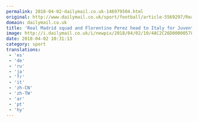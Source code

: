 ```yaml
---
permalink: 2018-04-02-dailymail.co.uk-146979504.html
original: http://www.dailymail.co.uk/sport/football/article-5569297/Real-Madrid-squad-Florentino-Perez-head-Italy-Juventus-clash.html?ITO=1490&ns_mchannel=rss&ns_campaign=1490
domain: dailymail.co.uk
title: 'Real Madrid squad and Florentino Perez head to Italy for Juventus game'
image: http://i.dailymail.co.uk/i/newpix/2018/04/02/10/4AC2C26D00000578-0-image-a-50_1522662773673.jpg
date: 2018-04-02 10:31:13
category: sport
translations: 
 - 'es'
 - 'de'
 - 'ru'
 - 'ja'
 - 'fr'
 - 'it'
 - 'zh-CN'
 - 'zh-TW'
 - 'ar'
 - 'pt'
 - 'hy'
---
```


